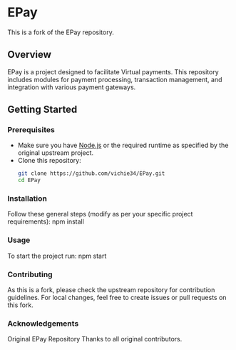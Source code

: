 # EPay

This is a fork of the EPay repository.

## Overview

EPay is a project designed to facilitate Virtual payments. This repository includes modules for payment processing, transaction management, and integration with various payment gateways.

## Getting Started

### Prerequisites

- Make sure you have [Node.js](https://nodejs.org/) or the required runtime as specified by the original upstream project.
- Clone this repository:
  ```bash
  git clone https://github.com/vichie34/EPay.git
  cd EPay
  
### Installation
Follow these general steps (modify as per your specific project requirements):
npm install


### Usage
To start the project run:
npm start

### Contributing
As this is a fork, please check the upstream repository for contribution guidelines. For local changes, feel free to create issues or pull requests on this fork.

### Acknowledgements
Original EPay Repository
Thanks to all original contributors.

